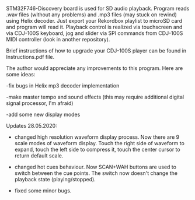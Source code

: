 STM32F746-Discovery board is used for SD audio playback.
Program reads .wav files (without any problems) and .mp3 files (may stuck on rewind) using Helix decoder. Just export your Rekordbox playlist to microSD card and program will read it.
Playback control is realized via touchscreen and via CDJ-100S keyboard, jog and slider via SPI commands from CDJ-100S MIDI controller (look in another repository).

Brief instructions of how to upgrade your CDJ-100S player can be found in Instructions.pdf file.

The author would appreciate any improvements to this program. Here are some ideas:

-fix bugs in Helix mp3 decoder implementation

-make master tempo and sound effects (this may require additional digital signal processor, I'm afraid)

-add some new display modes

Updates 28.05.2020:

- changed high resolution waveform display process. Now there are 9 scale modes of waveform display. Touch the right side of waveform to expand, touch the left side to compress it, touch the center cursor to return default scale.

- changed hot cues behaviour. Now SCAN+WAH buttons are used to switch between the cue points. The switch now doesn't change the playback state (playing/stopped).

- fixed some minor bugs.

